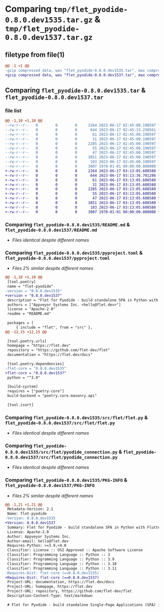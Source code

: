 # Comparing `tmp/flet_pyodide-0.8.0.dev1535.tar.gz` & `tmp/flet_pyodide-0.8.0.dev1537.tar.gz`

## filetype from file(1)

```diff
@@ -1 +1 @@
-gzip compressed data, was "flet_pyodide-0.8.0.dev1535.tar", max compression
+gzip compressed data, was "flet_pyodide-0.8.0.dev1537.tar", max compression
```

## Comparing `flet_pyodide-0.8.0.dev1535.tar` & `flet_pyodide-0.8.0.dev1537.tar`

### file list

```diff
@@ -1,10 +1,10 @@
--rw-r--r--   0        0        0     2264 2023-06-17 02:45:00.190597 flet_pyodide-0.8.0.dev1535/README.md
--rw-r--r--   0        0        0      644 2023-06-17 02:45:33.250561 flet_pyodide-0.8.0.dev1535/pyproject.toml
--rw-r--r--   0        0        0       61 2023-06-17 02:45:00.190597 flet_pyodide-0.8.0.dev1535/src/flet/__init__.py
--rw-r--r--   0        0        0       31 2023-06-17 02:45:00.190597 flet_pyodide-0.8.0.dev1535/src/flet/canvas/__init__.py
--rw-r--r--   0        0        0     2285 2023-06-17 02:45:00.190597 flet_pyodide-0.8.0.dev1535/src/flet/flet.py
--rw-r--r--   0        0        0       55 2023-06-17 02:45:00.190597 flet_pyodide-0.8.0.dev1535/src/flet/matplotlib_chart.py
--rw-r--r--   0        0        0       47 2023-06-17 02:45:00.190597 flet_pyodide-0.8.0.dev1535/src/flet/plotly_chart.py
--rw-r--r--   0        0        0     3851 2023-06-17 02:45:00.190597 flet_pyodide-0.8.0.dev1535/src/flet/pyodide_connection.py
--rw-r--r--   0        0        0      103 2023-06-17 02:45:00.190597 flet_pyodide-0.8.0.dev1535/src/flet/version.py
--rw-r--r--   0        0        0     3007 1970-01-01 00:00:00.000000 flet_pyodide-0.8.0.dev1535/PKG-INFO
+-rw-r--r--   0        0        0     2264 2023-06-17 03:13:05.608580 flet_pyodide-0.8.0.dev1537/README.md
+-rw-r--r--   0        0        0      644 2023-06-17 03:13:36.701286 flet_pyodide-0.8.0.dev1537/pyproject.toml
+-rw-r--r--   0        0        0       61 2023-06-17 03:13:05.608580 flet_pyodide-0.8.0.dev1537/src/flet/__init__.py
+-rw-r--r--   0        0        0       31 2023-06-17 03:13:05.608580 flet_pyodide-0.8.0.dev1537/src/flet/canvas/__init__.py
+-rw-r--r--   0        0        0     2285 2023-06-17 03:13:05.608580 flet_pyodide-0.8.0.dev1537/src/flet/flet.py
+-rw-r--r--   0        0        0       55 2023-06-17 03:13:05.608580 flet_pyodide-0.8.0.dev1537/src/flet/matplotlib_chart.py
+-rw-r--r--   0        0        0       47 2023-06-17 03:13:05.608580 flet_pyodide-0.8.0.dev1537/src/flet/plotly_chart.py
+-rw-r--r--   0        0        0     3851 2023-06-17 03:13:05.608580 flet_pyodide-0.8.0.dev1537/src/flet/pyodide_connection.py
+-rw-r--r--   0        0        0      103 2023-06-17 03:13:05.608580 flet_pyodide-0.8.0.dev1537/src/flet/version.py
+-rw-r--r--   0        0        0     3007 1970-01-01 00:00:00.000000 flet_pyodide-0.8.0.dev1537/PKG-INFO
```

### Comparing `flet_pyodide-0.8.0.dev1535/README.md` & `flet_pyodide-0.8.0.dev1537/README.md`

 * *Files identical despite different names*

### Comparing `flet_pyodide-0.8.0.dev1535/pyproject.toml` & `flet_pyodide-0.8.0.dev1537/pyproject.toml`

 * *Files 2% similar despite different names*

```diff
@@ -1,10 +1,10 @@
 [tool.poetry]
 name = "flet-pyodide"
-version = "0.8.0.dev1535"
+version = "0.8.0.dev1537"
 description = "Flet for Pyodide - build standalone SPA in Python with Flutter UI."
 authors = ["Appveyor Systems Inc. <hello@flet.dev>"]
 license = "Apache-2.0"
 readme = "README.md"
 
 packages = [
     { include = "flet", from = "src" },
@@ -12,15 +12,15 @@
 
 [tool.poetry.urls]
 homepage = "https://flet.dev"
 repository = "https://github.com/flet-dev/flet"
 documentation = "https://flet.dev/docs"
 
 [tool.poetry.dependencies]
-flet-core = "0.8.0.dev1535"
+flet-core = "0.8.0.dev1537"
 python = "^3.9"
 
 [build-system]
 requires = ["poetry-core"]
 build-backend = "poetry.core.masonry.api"
 
 [tool.isort]
```

### Comparing `flet_pyodide-0.8.0.dev1535/src/flet/flet.py` & `flet_pyodide-0.8.0.dev1537/src/flet/flet.py`

 * *Files identical despite different names*

### Comparing `flet_pyodide-0.8.0.dev1535/src/flet/pyodide_connection.py` & `flet_pyodide-0.8.0.dev1537/src/flet/pyodide_connection.py`

 * *Files identical despite different names*

### Comparing `flet_pyodide-0.8.0.dev1535/PKG-INFO` & `flet_pyodide-0.8.0.dev1537/PKG-INFO`

 * *Files 2% similar despite different names*

```diff
@@ -1,21 +1,21 @@
 Metadata-Version: 2.1
 Name: flet-pyodide
-Version: 0.8.0.dev1535
+Version: 0.8.0.dev1537
 Summary: Flet for Pyodide - build standalone SPA in Python with Flutter UI.
 License: Apache-2.0
 Author: Appveyor Systems Inc.
 Author-email: hello@flet.dev
 Requires-Python: >=3.9,<4.0
 Classifier: License :: OSI Approved :: Apache Software License
 Classifier: Programming Language :: Python :: 3
 Classifier: Programming Language :: Python :: 3.9
 Classifier: Programming Language :: Python :: 3.10
 Classifier: Programming Language :: Python :: 3.11
-Requires-Dist: flet-core (==0.8.0.dev1535)
+Requires-Dist: flet-core (==0.8.0.dev1537)
 Project-URL: documentation, https://flet.dev/docs
 Project-URL: homepage, https://flet.dev
 Project-URL: repository, https://github.com/flet-dev/flet
 Description-Content-Type: text/markdown
 
 # Flet for Pyodide - build standalone Single-Page Applications (SPA) in Python with Flutter UI
```

